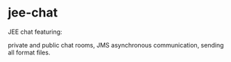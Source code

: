 # jee-chat

JEE chat featuring: 

private and public chat rooms, 
JMS asynchronous communication, 
sending all format files.
